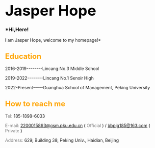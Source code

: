 # <font color="black" size=10>Jasper Hope</font>
### *Hi,Here! 
  I am Jasper Hope, welcome to my homepage!*
  
## <font color="orange" size=5>Education</font>
  2016-2019--------Lincang No.3 Middle School
  
  2019-2022--------Lincang No.1 Senoir High
  
  2022-Present-----Guanghua School of Management, Peking University
  
## <font color="orange" size=5>How to reach me</font>
  <font color="gray">Tel:</font> 185-1898-6033
  
  <font color="gray">E-mail:</font> 2200015893@gsm.pku.edu.cn ( <font color="gray">Official</font> ) / bbpig185@163.com ( <font color="gray">Private</font> )
  
  <font color="gray">Address:</font> 629, Building 38, Peking Univ., Haidian, Beijing
